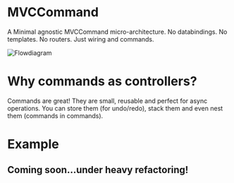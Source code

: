 MVCCommand
=========
A Minimal agnostic MVCCommand micro-architecture. No databindings. No templates. No routers. Just wiring and commands.

![Flowdiagram](http://henriknorberg.net/images/MVCC.png)

Why commands as controllers?
===
Commands are great! They are small, reusable and perfect for async operations. You can store them (for undo/redo), stack them and even nest them (commands in commands).

Example
=======
Coming soon...under heavy refactoring!
-----------